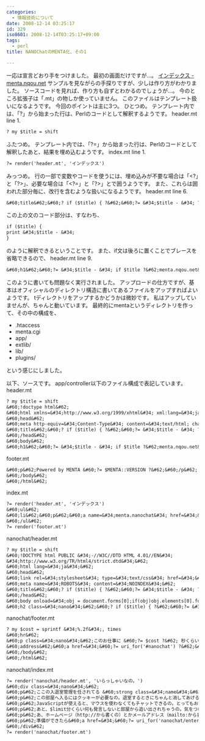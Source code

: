 ```yaml
---
categories:
  - 情報技術について
date: 2008-12-14 03:25:17
id: 329
iso8601: 2008-12-14T03:25:17+09:00
tags:
  - perl
title: NANOChatのMENTA化、その1

---
```


<p>一応は宣言どおり手をつけました。
最初の画面だけですが&#133;。
<a href="http://www.nqou.net">インデックス - menta.nqou.net</a>
サンプルを見ながらの手探りですが、少しは作り方がわかりました。
ソースコードを見れば、作り方も自ずとわかるのでしょうが&#133;。
今のところ拡張子は「.mt」の物しか使っていません。
このファイルはテンプレート扱いになるようです。
今回のポイントは主に3つ。
ひとつめ。
テンプレート内では、「?」から始まった行は、Perlのコードとして解釈するようです。
header.mt line 1.</p>

```default
? my $title = shift
```

<p>ふたつめ。
テンプレート内では、「?=」から始まった行は、Perlのコードとして解釈したあと、結果を埋め込むようです。
index.mt line 1.</p>

```default
?= render('header.mt', 'インデックス')
```

<p>みっつめ。
行の一部で変数やコードを使うには、埋め込みが不要な場合は「&#60;?」と「?&#62;」、必要な場合は「&#60;?=」と「?&#62;」とで囲うようです。
また、これらは囲われた部分毎に、改行を含むような扱いになるようです。
header.mt line 6.</p>

```default
&#60;title&#62;&#60;? if ($title) { ?&#62;&#60;?= &#34;$title - &#34; ?&#62;&#60;? } ?&#62;menta.nqou.net&#60;/title&#62;
```

<p>この上の文のコード部分は、すなわち、</p>

```default
if ($title) {
print &#34;$title - &#34;
}
```

<p>のように解釈できるということです。
また、if文は後ろに置くことでブレースを省略できるので、
header.mt line 9.</p>

```default
&#60;h1&#62;&#60;?= &#34;$title - &#34; if $title ?&#62;menta.nqou.net&#60;/h1&#62;
```

<p>このように書いても問題なく実行されました。
アップロードの仕方ですが、基本はオフィシャルのディレクトリ構造に書いてあるファイルをアップすればよいようです。
tディレクトリをアップするかどうかは微妙です。
私はアップしていませんが、ちゃんと動いています。
最終的にmentaというディレクトリを作って、その中の構成を、</p>

<ul>
<li>.htaccess</li>
<li>menta.cgi</li>
<li>app/</li>
<li>extlib/</li>
<li>lib/</li>
<li>plugins/</li>
</ul>

<p>という感じにしました。</p>

<p>
以下、ソースです。
app/controller以下のファイル構成で表記しています。
header.mt</p>

```default
? my $title = shift
&#60;!doctype html&#62;
&#60;html xmlns=&#34;http://www.w3.org/1999/xhtml&#34; xml:lang=&#34;ja&#34; lang=&#34;ja&#34;&#62;
&#60;head&#62;
&#60;meta http-equiv=&#34;Content-Type&#34; content=&#34;text/html; charset=UTF-8&#34; /&#62;
&#60;title&#62;&#60;? if ($title) { ?&#62;&#60;?= &#34;$title - &#34; ?&#62;&#60;? } ?&#62;menta.nqou.net&#60;/title&#62;
&#60;/head&#62;
&#60;body&#62;
&#60;h1&#62;&#60;?= &#34;$title - &#34; if $title ?&#62;menta.nqou.net&#60;/h1&#62;
```

<p>footer.mt</p>

```default
&#60;p&#62;Powered by MENTA &#60;?= $MENTA::VERSION ?&#62;&#60;/p&#62;
&#60;/body&#62;
&#60;/html&#62;
```

<p>index.mt</p>

```default
?= render('header.mt', 'インデックス')
&#60;ul&#62;
&#60;li&#62;&#60;p&#62;&#60;a name=&#34;menta.nanochat&#34; href=&#34;&#60;?= uri_for('nanochat/index') ?&#62;&#34;&#62;NANOChat&#60;/a&#62;&#60;/p&#62;&#60;/li&#62;
&#60;/ul&#62;
?= render('footer.mt')
```

<p>nanochat/header.mt</p>

```default
? my $title = shift
&#60;!DOCTYPE html PUBLIC &#34;-//W3C//DTD HTML 4.01//EN&#34;
&#34;http://www.w3.org/TR/html4/strict.dtd&#34;&#62;
&#60;html lang=&#34;ja&#34;&#62;
&#60;head&#62;
&#60;link rel=&#34;stylesheet&#34; type=&#34;text/css&#34; href=&#34;&#60;?= static_file_path('nanochat.css') ?&#62;&#34; title=&#34;Default&#34; media=&#34;screen&#34;&#62;
&#60;meta name=&#34;ROBOTS&#34; content=&#34;NOINDEX&#34;&#62;
&#60;title&#62;&#60;? if ($title) { ?&#62;&#60;?= &#34;$title - &#34; ?&#62;&#60;? } ?&#62;NANOChat&#60;/title&#62;
&#60;/head&#62;
&#60;body onload=&#34;obj = document.forms[0];if(obj)obj.elements[0].focus();&#34;&#62;
&#60;h2 class=&#34;nano&#34;&#62;&#60;? if ($title) { ?&#62;&#60;?= &#34;$title - &#34; ?&#62;&#60;? } ?&#62;NANOChat&#60;/h2&#62;&#60;hr&#62;
```

<p>nanochat/footer.mt</p>

```default
? my $cost = sprintf &#34;%.2f&#34;, times
&#60;hr&#62;
&#60;p class=&#34;nano&#34;&#62;このお仕事に &#60;?= $cost ?&#62; 秒くらいかかったの。&#60;/p&#62;
&#60;address&#62;&#60;a href=&#34;&#60;?= uri_for('#nanochat') ?&#62;&#34; title=&#34;このスクリプトの最新版はこのリンク先にあるの。&#34;&#62;NANOChat Ver0.12&#60;/a&#62;&#60;/address&#62;
&#60;/body&#62;
&#60;/html&#62;
```

<p>nanochat/index.mt</p>

```default
?= render('nanochat/header.mt', 'いらっしゃいなの。')
&#60;div class=&#34;nano&#34;&#62;
&#60;p&#62;ここの入退室管理を任されてる &#60;strong class=&#34;name&#34;&#62;なの&#60;/strong&#62; なの。よろしくなの。&#60;/p&#62;
&#60;p&#62;この部屋へ入るにはクッキーが必要なの。退室するときにちゃんと消してあげるから、名札だと思ってつけてほしいの。今つけた人は、ついてるかどうかわからないから１回読みなおしてほしいの。&#60;/p&#62;
&#60;p&#62;JavaScriptが使えると、マウスを使わなくてもチャットできるの。とってもおすすめなの。&#60;/p&#62;
&#60;p&#62;あと、$limit分くらい何も発言しないと部屋から追い出されちゃうの。気をつけてほしいの。&#60;/p&#62;
&#60;p&#62;あ、ホームページ（http://から書くの）とかメールアドレス（mailto:から書くの）とかを書くと、リンクしてあげるの。よくわからないから発言を全部リンクしちゃうけど、そのくらいは許してほしいの。&#60;/p&#62;
&#60;p&#62;準備ができたら&#60;a href=&#34;&#60;?= uri_for('nanochat/enter') ?&#62;&#34;&#62;入口&#60;/a&#62;で名前を教えてほしいの。&#60;/p&#62;
&#60;/div&#62;
?= render('nanochat/footer.mt')
```
    	